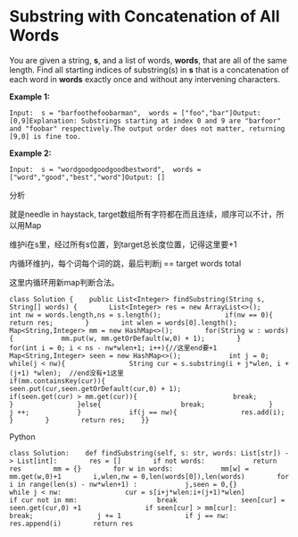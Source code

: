 # Substring with Concatenation of All Words



You are given a string, **s**, and a list of words, **words**, that are all of the same length. Find all starting indices of substring\(s\) in **s** that is a concatenation of each word in **words** exactly once and without any intervening characters.

**Example 1:**

```text
Input:  s = "barfoothefoobarman",  words = ["foo","bar"]Output: [0,9]Explanation: Substrings starting at index 0 and 9 are "barfoor" and "foobar" respectively.The output order does not matter, returning [9,0] is fine too.
```

**Example 2:**

```text
Input:  s = "wordgoodgoodgoodbestword",  words = ["word","good","best","word"]Output: []
```

分析

就是needle in haystack, target数组所有字符都在而且连续，顺序可以不计，所以用Map

维护i在s里，经过所有s位置，到target总长度位置，记得这里要+1

内循环维护j，每个词每个词的跳，最后判断j == target words total

这里内循环用新map判断合法。

```text
class Solution {    public List<Integer> findSubstring(String s, String[] words) {        List<Integer> res = new ArrayList<>();        int nw = words.length,ns = s.length();                if(nw == 0){            return res;        }        int wlen = words[0].length();        Map<String,Integer> mm = new HashMap<>();        for(String w : words){            mm.put(w, mm.getOrDefault(w,0) + 1);        }        for(int i = 0; i < ns - nw*wlen+1; i++){//这里end要+1            Map<String,Integer> seen = new HashMap<>();            int j = 0;            while(j < nw){                String cur = s.substring(i + j*wlen, i + (j+1) *wlen);  //end没有+1这里                             if(mm.containsKey(cur)){                    seen.put(cur,seen.getOrDefault(cur,0) + 1);                    if(seen.get(cur) > mm.get(cur)){                        break;                    }                }else{                    break;                }                j ++;            }            if(j == nw){                res.add(i);            }        }        return res;    }}
```

Python

```text
class Solution:    def findSubstring(self, s: str, words: List[str]) -> List[int]:        res = []        if not words:            return res        mm = {}        for w in words:            mm[w] = mm.get(w,0)+1        i,wlen,nw = 0,len(words[0]),len(words)        for i in range(len(s) - nw*wlen+1) :            j,seen = 0,{}            while j < nw:                cur = s[i+j*wlen:i+(j+1)*wlen]                if cur not in mm:                    break                seen[cur] = seen.get(cur,0) +1                if seen[cur] > mm[cur]:                    break;                j += 1                if j == nw:                    res.append(i)        return res                                                
```

